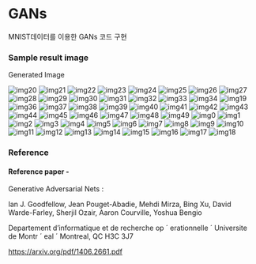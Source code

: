 # GANs
MNIST데이터를 이용한 GANs 코드 구현

### Sample result image

Generated Image

![img20](https://user-images.githubusercontent.com/67745456/141037527-27d9723a-d67a-4ecd-a625-7c92fa882be3.png)
![img21](https://user-images.githubusercontent.com/67745456/141037431-24878601-25ef-4c34-8ae7-f45bacfba5b8.png)
![img22](https://user-images.githubusercontent.com/67745456/141037433-2f3e41a3-4116-403f-a576-a7137dc8e5bf.png)
![img23](https://user-images.githubusercontent.com/67745456/141037435-157e99bf-82fe-4553-9812-a3c250f5d8d9.png)
![img24](https://user-images.githubusercontent.com/67745456/141037436-8d998813-ebfb-4779-9780-1def2b509124.png)
![img25](https://user-images.githubusercontent.com/67745456/141037437-ff269bb8-be23-4be6-9d43-4d84db1800f6.png)
![img26](https://user-images.githubusercontent.com/67745456/141037439-d8e2ddcd-1018-4537-9404-1f6d58e60dba.png)
![img27](https://user-images.githubusercontent.com/67745456/141037440-0baad2bf-8d2e-4969-acb9-c1022afa48db.png)
![img28](https://user-images.githubusercontent.com/67745456/141037441-5f87aece-5a90-4f7e-acec-685074708983.png)
![img29](https://user-images.githubusercontent.com/67745456/141037445-5ae733d6-9a6a-402d-9318-978f28e4adca.png)
![img30](https://user-images.githubusercontent.com/67745456/141037446-94cb00ff-7ee6-43ad-b4df-5afeefcab46f.png)
![img31](https://user-images.githubusercontent.com/67745456/141037447-1ff14876-ae46-4080-8f1e-55f0dcc7ce47.png)
![img32](https://user-images.githubusercontent.com/67745456/141037449-73adf8a5-d422-4ab3-91cb-afe123a69076.png)
![img33](https://user-images.githubusercontent.com/67745456/141037451-1c6d8a2f-ebf2-4aa8-98a4-99e5fbb3f4f3.png)
![img34](https://user-images.githubusercontent.com/67745456/141037452-08eacc5a-9012-4269-82bd-1ff8d8af9583.png)
![img19](https://user-images.githubusercontent.com/67745456/141037525-02d84120-b227-411c-8ebd-a2850abe8386.png)
![img36](https://user-images.githubusercontent.com/67745456/141037455-2e832c5f-012b-4d95-8420-3899047d7f82.png)
![img37](https://user-images.githubusercontent.com/67745456/141037457-3504db18-6ddc-48c2-8223-d01656825e13.png)
![img38](https://user-images.githubusercontent.com/67745456/141037459-ef05d673-0a6b-452d-9edb-8586a4a82be1.png)
![img39](https://user-images.githubusercontent.com/67745456/141037461-1f4d7eb1-8917-47b5-a584-d6e21eaae919.png)
![img40](https://user-images.githubusercontent.com/67745456/141037463-0c3013ac-f293-40f6-be9f-40ebe6224074.png)
![img41](https://user-images.githubusercontent.com/67745456/141037464-cd51ea17-be14-4543-af87-f06c15c682a0.png)
![img42](https://user-images.githubusercontent.com/67745456/141037466-fa247c29-4c47-4d69-bbac-899ba8a79ade.png)
![img43](https://user-images.githubusercontent.com/67745456/141037469-365a9156-bddf-43d3-ac7f-657a0a922615.png)
![img44](https://user-images.githubusercontent.com/67745456/141037471-93a9966e-cfe9-4dfe-a1e5-5750a2d5a798.png)
![img45](https://user-images.githubusercontent.com/67745456/141037474-e95c7ed8-84bb-4ff3-bc80-41dff9570d8b.png)
![img46](https://user-images.githubusercontent.com/67745456/141037475-5d8976f0-b8e4-4746-abbe-c8c3c67e4efa.png)
![img47](https://user-images.githubusercontent.com/67745456/141037476-e26c695d-6b9c-41b4-a81d-8b7a7927deee.png)
![img48](https://user-images.githubusercontent.com/67745456/141037478-a78b88ce-7c4b-4b63-a0c4-1bc7350343b7.png)
![img49](https://user-images.githubusercontent.com/67745456/141037479-90c97844-bb14-48c8-854a-ec9f70d5d003.png)
![img0](https://user-images.githubusercontent.com/67745456/141037480-b1c54abc-b148-4f92-ae07-1fef389a4710.png)
![img1](https://user-images.githubusercontent.com/67745456/141037483-5a689728-535c-403f-b43e-555cabcff54f.png)
![img2](https://user-images.githubusercontent.com/67745456/141037484-e0755437-2e4d-4428-9a52-7f9d76f032d7.png)
![img3](https://user-images.githubusercontent.com/67745456/141037486-be6c0b3a-7af2-43fa-840b-3947750b6d20.png)
![img4](https://user-images.githubusercontent.com/67745456/141037488-fa09b7f7-4d47-462b-ba41-d1e414e9b732.png)
![img5](https://user-images.githubusercontent.com/67745456/141037489-a8b68755-93b7-4bc9-873e-1236423fd375.png)
![img6](https://user-images.githubusercontent.com/67745456/141037490-ba3a5e3a-bdfc-43fb-a54e-61abb503dc38.png)
![img7](https://user-images.githubusercontent.com/67745456/141037492-53aa2736-8b14-42fa-b291-f27840a921c5.png)
![img8](https://user-images.githubusercontent.com/67745456/141037494-af257634-eebf-49d3-88f8-b168865f7bfc.png)
![img9](https://user-images.githubusercontent.com/67745456/141037496-ec661c23-fa48-407c-b736-f51942aa36c7.png)
![img10](https://user-images.githubusercontent.com/67745456/141037498-8a8ae375-e934-4426-a13d-28ce551c0963.png)
![img11](https://user-images.githubusercontent.com/67745456/141037501-0c56f883-b884-4008-bab9-540a0745eb00.png)
![img12](https://user-images.githubusercontent.com/67745456/141037503-910b863e-9575-463a-b91f-7f5d2a1c2b83.png)
![img13](https://user-images.githubusercontent.com/67745456/141037507-ab4397b0-d3c1-4909-a0a3-ab54c25fb11d.png)
![img14](https://user-images.githubusercontent.com/67745456/141037511-0a861f09-2ab9-417f-8451-6284b10767a7.png)
![img15](https://user-images.githubusercontent.com/67745456/141037514-cab8004c-90dc-4bf7-abcf-793d311373e9.png)
![img16](https://user-images.githubusercontent.com/67745456/141037516-cf7a82e3-b935-4c6c-84b9-9cc7f3856814.png)
![img17](https://user-images.githubusercontent.com/67745456/141037518-8279ccdc-d787-4a33-93d7-ed389651c88a.png)
![img18](https://user-images.githubusercontent.com/67745456/141037522-f5e74331-745a-4c6d-a0ca-bf28526695d2.png)




### Reference

#### Reference paper - 
Generative Adversarial Nets : 

Ian J. Goodfellow, Jean Pouget-Abadie, Mehdi Mirza, Bing Xu, David Warde-Farley, Sherjil Ozair, Aaron Courville, Yoshua Bengio

Departement d’informatique et de recherche op ´ erationnelle ´
Universite de Montr ´ eal ´
Montreal, QC H3C 3J7

https://arxiv.org/pdf/1406.2661.pdf
